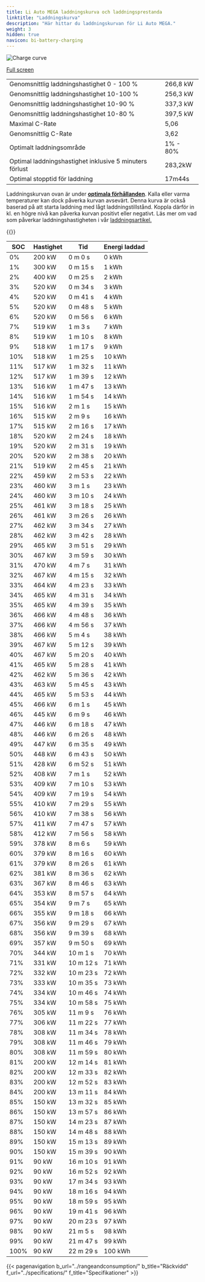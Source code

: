 ```yaml
---
title: Li Auto MEGA laddningskurva och laddningsprestanda
linktitle: "Laddningskurva"
description: "Här hittar du laddningskurvan för Li Auto MEGA."
weight: 3
hidden: true
navicon: bi-battery-charging
---
```

<!-- markdownlint-disable MD033 -->
<img src="/images/models/li_auto/mega/mega/chargingcurve.svg" alt="Charge curve" class="img-fluid">

[Full screen](/images/models/li_auto/mega/mega/chargingcurve.svg)


<table class="table table-striped border">
<tbody>
<tr>
<td>Genomsnittlig laddningshastighet 0 - 100 %</td><td>266,8 kW</td>
</tr>
<tr>
<td>Genomsnittlig laddningshastighet 10-100 %</td><td>256,3 kW</td>
</tr>
<tr>
<td>Genomsnittlig laddningshastighet 10-90 %</td><td>337,3 kW</td>
</tr>
<tr>
<td>Genomsnittlig laddningshastighet 10-80 %</td><td>397,5 kW</td>
</tr>
<tr>
<td>Maximal C-Rate</td><td>5,06</td>
</tr>
<tr>
<td>Genomsnittlig C-Rate</td><td>3,62</td>
</tr>
<tr>
<td>Optimalt laddningsområde</td><td>1% - 80%</td>
</tr>
<tr>
<td>Optimal laddningshastighet inklusive 5 minuters förlust</td><td>283,2kW</td>
</tr>
<tr>
<td>Optimal stopptid för laddning</td><td>17m44s</td>
</tr>
</tbody>
</table>


Laddningskurvan ovan är under **[optimala förhållanden](../../../../../technology/battery/charging/#temperatur)**. Kalla eller varma temperaturer kan dock påverka kurvan avsevärt. Denna kurva är också baserad på att starta laddning med lågt laddningstillstånd. Koppla därför in kl. en högre nivå kan påverka kurvan positivt eller negativt. Läs mer om vad som påverkar laddningshastigheten i vår [laddningsartikel.](../../../../../technology/battery/charging/)


{{<evkxdisplayaddarticle />}}
<table class="table table-striped border">
<thead>
<tr><th>SOC</th><th>Hastighet</th><th>Tid</th><th>Energi laddad</th></tr>
</thead>
<tbody>
<tr>
<td>0%</td><td>200 kW</td><td> 0 m 0 s </td><td>0 kWh </td>
</tr>
<tr>
<td>1%</td><td>300 kW</td><td> 0 m 15 s </td><td>1 kWh </td>
</tr>
<tr>
<td>2%</td><td>400 kW</td><td> 0 m 25 s </td><td>2 kWh </td>
</tr>
<tr>
<td>3%</td><td>520 kW</td><td> 0 m 34 s </td><td>3 kWh </td>
</tr>
<tr>
<td>4%</td><td>520 kW</td><td> 0 m 41 s </td><td>4 kWh </td>
</tr>
<tr>
<td>5%</td><td>520 kW</td><td> 0 m 48 s </td><td>5 kWh </td>
</tr>
<tr>
<td>6%</td><td>520 kW</td><td> 0 m 56 s </td><td>6 kWh </td>
</tr>
<tr>
<td>7%</td><td>519 kW</td><td> 1 m 3 s </td><td>7 kWh </td>
</tr>
<tr>
<td>8%</td><td>519 kW</td><td> 1 m 10 s </td><td>8 kWh </td>
</tr>
<tr>
<td>9%</td><td>518 kW</td><td> 1 m 17 s </td><td>9 kWh </td>
</tr>
<tr>
<td>10%</td><td>518 kW</td><td> 1 m 25 s </td><td>10 kWh </td>
</tr>
<tr>
<td>11%</td><td>517 kW</td><td> 1 m 32 s </td><td>11 kWh </td>
</tr>
<tr>
<td>12%</td><td>517 kW</td><td> 1 m 39 s </td><td>12 kWh </td>
</tr>
<tr>
<td>13%</td><td>516 kW</td><td> 1 m 47 s </td><td>13 kWh </td>
</tr>
<tr>
<td>14%</td><td>516 kW</td><td> 1 m 54 s </td><td>14 kWh </td>
</tr>
<tr>
<td>15%</td><td>516 kW</td><td> 2 m 1 s </td><td>15 kWh </td>
</tr>
<tr>
<td>16%</td><td>515 kW</td><td> 2 m 9 s </td><td>16 kWh </td>
</tr>
<tr>
<td>17%</td><td>515 kW</td><td> 2 m 16 s </td><td>17 kWh </td>
</tr>
<tr>
<td>18%</td><td>520 kW</td><td> 2 m 24 s </td><td>18 kWh </td>
</tr>
<tr>
<td>19%</td><td>520 kW</td><td> 2 m 31 s </td><td>19 kWh </td>
</tr>
<tr>
<td>20%</td><td>520 kW</td><td> 2 m 38 s </td><td>20 kWh </td>
</tr>
<tr>
<td>21%</td><td>519 kW</td><td> 2 m 45 s </td><td>21 kWh </td>
</tr>
<tr>
<td>22%</td><td>459 kW</td><td> 2 m 53 s </td><td>22 kWh </td>
</tr>
<tr>
<td>23%</td><td>460 kW</td><td> 3 m 1 s </td><td>23 kWh </td>
</tr>
<tr>
<td>24%</td><td>460 kW</td><td> 3 m 10 s </td><td>24 kWh </td>
</tr>
<tr>
<td>25%</td><td>461 kW</td><td> 3 m 18 s </td><td>25 kWh </td>
</tr>
<tr>
<td>26%</td><td>461 kW</td><td> 3 m 26 s </td><td>26 kWh </td>
</tr>
<tr>
<td>27%</td><td>462 kW</td><td> 3 m 34 s </td><td>27 kWh </td>
</tr>
<tr>
<td>28%</td><td>462 kW</td><td> 3 m 42 s </td><td>28 kWh </td>
</tr>
<tr>
<td>29%</td><td>465 kW</td><td> 3 m 51 s </td><td>29 kWh </td>
</tr>
<tr>
<td>30%</td><td>467 kW</td><td> 3 m 59 s </td><td>30 kWh </td>
</tr>
<tr>
<td>31%</td><td>470 kW</td><td> 4 m 7 s </td><td>31 kWh </td>
</tr>
<tr>
<td>32%</td><td>467 kW</td><td> 4 m 15 s </td><td>32 kWh </td>
</tr>
<tr>
<td>33%</td><td>464 kW</td><td> 4 m 23 s </td><td>33 kWh </td>
</tr>
<tr>
<td>34%</td><td>465 kW</td><td> 4 m 31 s </td><td>34 kWh </td>
</tr>
<tr>
<td>35%</td><td>465 kW</td><td> 4 m 39 s </td><td>35 kWh </td>
</tr>
<tr>
<td>36%</td><td>466 kW</td><td> 4 m 48 s </td><td>36 kWh </td>
</tr>
<tr>
<td>37%</td><td>466 kW</td><td> 4 m 56 s </td><td>37 kWh </td>
</tr>
<tr>
<td>38%</td><td>466 kW</td><td> 5 m 4 s </td><td>38 kWh </td>
</tr>
<tr>
<td>39%</td><td>467 kW</td><td> 5 m 12 s </td><td>39 kWh </td>
</tr>
<tr>
<td>40%</td><td>467 kW</td><td> 5 m 20 s </td><td>40 kWh </td>
</tr>
<tr>
<td>41%</td><td>465 kW</td><td> 5 m 28 s </td><td>41 kWh </td>
</tr>
<tr>
<td>42%</td><td>462 kW</td><td> 5 m 36 s </td><td>42 kWh </td>
</tr>
<tr>
<td>43%</td><td>463 kW</td><td> 5 m 45 s </td><td>43 kWh </td>
</tr>
<tr>
<td>44%</td><td>465 kW</td><td> 5 m 53 s </td><td>44 kWh </td>
</tr>
<tr>
<td>45%</td><td>466 kW</td><td> 6 m 1 s </td><td>45 kWh </td>
</tr>
<tr>
<td>46%</td><td>445 kW</td><td> 6 m 9 s </td><td>46 kWh </td>
</tr>
<tr>
<td>47%</td><td>446 kW</td><td> 6 m 18 s </td><td>47 kWh </td>
</tr>
<tr>
<td>48%</td><td>446 kW</td><td> 6 m 26 s </td><td>48 kWh </td>
</tr>
<tr>
<td>49%</td><td>447 kW</td><td> 6 m 35 s </td><td>49 kWh </td>
</tr>
<tr>
<td>50%</td><td>448 kW</td><td> 6 m 43 s </td><td>50 kWh </td>
</tr>
<tr>
<td>51%</td><td>428 kW</td><td> 6 m 52 s </td><td>51 kWh </td>
</tr>
<tr>
<td>52%</td><td>408 kW</td><td> 7 m 1 s </td><td>52 kWh </td>
</tr>
<tr>
<td>53%</td><td>409 kW</td><td> 7 m 10 s </td><td>53 kWh </td>
</tr>
<tr>
<td>54%</td><td>409 kW</td><td> 7 m 19 s </td><td>54 kWh </td>
</tr>
<tr>
<td>55%</td><td>410 kW</td><td> 7 m 29 s </td><td>55 kWh </td>
</tr>
<tr>
<td>56%</td><td>410 kW</td><td> 7 m 38 s </td><td>56 kWh </td>
</tr>
<tr>
<td>57%</td><td>411 kW</td><td> 7 m 47 s </td><td>57 kWh </td>
</tr>
<tr>
<td>58%</td><td>412 kW</td><td> 7 m 56 s </td><td>58 kWh </td>
</tr>
<tr>
<td>59%</td><td>378 kW</td><td> 8 m 6 s </td><td>59 kWh </td>
</tr>
<tr>
<td>60%</td><td>379 kW</td><td> 8 m 16 s </td><td>60 kWh </td>
</tr>
<tr>
<td>61%</td><td>379 kW</td><td> 8 m 26 s </td><td>61 kWh </td>
</tr>
<tr>
<td>62%</td><td>381 kW</td><td> 8 m 36 s </td><td>62 kWh </td>
</tr>
<tr>
<td>63%</td><td>367 kW</td><td> 8 m 46 s </td><td>63 kWh </td>
</tr>
<tr>
<td>64%</td><td>353 kW</td><td> 8 m 57 s </td><td>64 kWh </td>
</tr>
<tr>
<td>65%</td><td>354 kW</td><td> 9 m 7 s </td><td>65 kWh </td>
</tr>
<tr>
<td>66%</td><td>355 kW</td><td> 9 m 18 s </td><td>66 kWh </td>
</tr>
<tr>
<td>67%</td><td>356 kW</td><td> 9 m 29 s </td><td>67 kWh </td>
</tr>
<tr>
<td>68%</td><td>356 kW</td><td> 9 m 39 s </td><td>68 kWh </td>
</tr>
<tr>
<td>69%</td><td>357 kW</td><td> 9 m 50 s </td><td>69 kWh </td>
</tr>
<tr>
<td>70%</td><td>344 kW</td><td> 10 m 1 s </td><td>70 kWh </td>
</tr>
<tr>
<td>71%</td><td>331 kW</td><td> 10 m 12 s </td><td>71 kWh </td>
</tr>
<tr>
<td>72%</td><td>332 kW</td><td> 10 m 23 s </td><td>72 kWh </td>
</tr>
<tr>
<td>73%</td><td>333 kW</td><td> 10 m 35 s </td><td>73 kWh </td>
</tr>
<tr>
<td>74%</td><td>334 kW</td><td> 10 m 46 s </td><td>74 kWh </td>
</tr>
<tr>
<td>75%</td><td>334 kW</td><td> 10 m 58 s </td><td>75 kWh </td>
</tr>
<tr>
<td>76%</td><td>305 kW</td><td> 11 m 9 s </td><td>76 kWh </td>
</tr>
<tr>
<td>77%</td><td>306 kW</td><td> 11 m 22 s </td><td>77 kWh </td>
</tr>
<tr>
<td>78%</td><td>308 kW</td><td> 11 m 34 s </td><td>78 kWh </td>
</tr>
<tr>
<td>79%</td><td>308 kW</td><td> 11 m 46 s </td><td>79 kWh </td>
</tr>
<tr>
<td>80%</td><td>308 kW</td><td> 11 m 59 s </td><td>80 kWh </td>
</tr>
<tr>
<td>81%</td><td>200 kW</td><td> 12 m 14 s </td><td>81 kWh </td>
</tr>
<tr>
<td>82%</td><td>200 kW</td><td> 12 m 33 s </td><td>82 kWh </td>
</tr>
<tr>
<td>83%</td><td>200 kW</td><td> 12 m 52 s </td><td>83 kWh </td>
</tr>
<tr>
<td>84%</td><td>200 kW</td><td> 13 m 11 s </td><td>84 kWh </td>
</tr>
<tr>
<td>85%</td><td>150 kW</td><td> 13 m 32 s </td><td>85 kWh </td>
</tr>
<tr>
<td>86%</td><td>150 kW</td><td> 13 m 57 s </td><td>86 kWh </td>
</tr>
<tr>
<td>87%</td><td>150 kW</td><td> 14 m 23 s </td><td>87 kWh </td>
</tr>
<tr>
<td>88%</td><td>150 kW</td><td> 14 m 48 s </td><td>88 kWh </td>
</tr>
<tr>
<td>89%</td><td>150 kW</td><td> 15 m 13 s </td><td>89 kWh </td>
</tr>
<tr>
<td>90%</td><td>150 kW</td><td> 15 m 39 s </td><td>90 kWh </td>
</tr>
<tr>
<td>91%</td><td>90 kW</td><td> 16 m 10 s </td><td>91 kWh </td>
</tr>
<tr>
<td>92%</td><td>90 kW</td><td> 16 m 52 s </td><td>92 kWh </td>
</tr>
<tr>
<td>93%</td><td>90 kW</td><td> 17 m 34 s </td><td>93 kWh </td>
</tr>
<tr>
<td>94%</td><td>90 kW</td><td> 18 m 16 s </td><td>94 kWh </td>
</tr>
<tr>
<td>95%</td><td>90 kW</td><td> 18 m 59 s </td><td>95 kWh </td>
</tr>
<tr>
<td>96%</td><td>90 kW</td><td> 19 m 41 s </td><td>96 kWh </td>
</tr>
<tr>
<td>97%</td><td>90 kW</td><td> 20 m 23 s </td><td>97 kWh </td>
</tr>
<tr>
<td>98%</td><td>90 kW</td><td> 21 m 5 s </td><td>98 kWh </td>
</tr>
<tr>
<td>99%</td><td>90 kW</td><td> 21 m 47 s </td><td>99 kWh </td>
</tr>
<tr>
<td>100%</td><td>90 kW</td><td> 22 m 29 s </td><td>100 kWh </td>
</tr>
</tbody>
</table>


{{< pagenavigation b_url="../rangeandconsumption/" b_title="Räckvidd" f_url="../specifications/" f_title="Specifikationer" >}}
